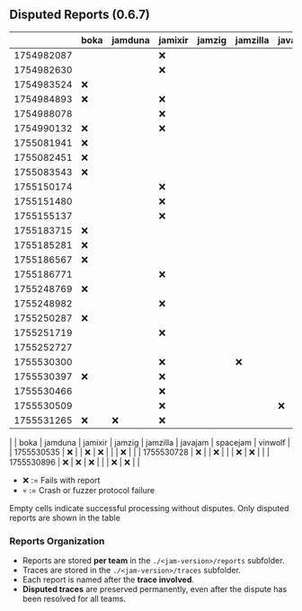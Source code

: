 ## Disputed Reports (0.6.7)

|            | boka | jamduna | jamixir | jamzig | jamzilla | javajam | spacejam | vinwolf |
|------------|------|---------|---------|--------|----------|---------|----------|---------|
| 1754982087 |      |         |   ❌    |        |          |         |          |         |
| 1754982630 |      |         |   ❌    |        |          |         |          |         |
| 1754983524 |  ❌  |         |         |        |          |         |          |         |
| 1754984893 |  ❌  |         |   ❌    |        |          |         |          |         |
| 1754988078 |      |         |   ❌    |        |          |         |          |         |
| 1754990132 |  ❌  |         |   ❌    |        |          |         |          |         |
| 1755081941 |  ❌  |         |         |        |          |         |          |         |
| 1755082451 |  ❌  |         |         |        |          |         |          |         |
| 1755083543 |  ❌  |         |         |        |          |         |          |         |
| 1755150174 |      |         |   ❌    |        |          |         |          |         |
| 1755151480 |      |         |   ❌    |        |          |         |          |         |
| 1755155137 |      |         |   ❌    |        |          |         |          |         |
| 1755183715 |  ❌  |         |         |        |          |         |          |         |
| 1755185281 |  ❌  |         |         |        |          |         |          |         |
| 1755186567 |  ❌  |         |         |        |          |         |          |         |
| 1755186771 |      |         |   ❌    |        |          |         |          |         |
| 1755248769 |  ❌  |         |         |        |          |         |          |         |
| 1755248982 |      |         |   ❌    |        |          |         |          |         |
| 1755250287 |  ❌  |         |         |        |          |         |          |         |
| 1755251719 |      |         |   ❌    |        |          |         |          |         |
| 1755252727 |      |         |         |        |          |         |          |         |
| 1755530300 |      |         |   ❌    |        |    ❌    |         |   ❌     |         |
| 1755530397 |  ❌  |         |   ❌    |        |          |         |          |         |
| 1755530466 |      |         |   ❌    |        |          |         |          |         |
| 1755530509 |      |         |   ❌    |        |          |   ❌    |          |         |
| 1755531265 |  ❌  |   ❌    |   ❌    |        |          |         |          |         |

|            | boka | jamduna | jamixir | jamzig | jamzilla | javajam | spacejam | vinwolf |
| 1755530535 |  ❌  |         |   ❌    |   ❌   |          |         |   ❌     |         |
| 1755530728 |  ❌  |         |   ❌    |        |          |   ❌    |   ❌     |         |
| 1755530896 |  ❌  |   ❌    |   ❌    |        |          |   ❌    |   ❌     |         |


* ❌ := Fails with report
* 💀 := Crash or fuzzer protocol failure

Empty cells indicate successful processing without disputes.
Only disputed reports are shown in the table

### Reports Organization

- Reports are stored **per team** in the `./<jam-version>/reports` subfolder.  
- Traces are stored in the `./<jam-version>/traces` subfolder.  
- Each report is named after the **trace involved**.
- **Disputed traces** are preserved permanently, even after the dispute has been resolved for all teams.  
